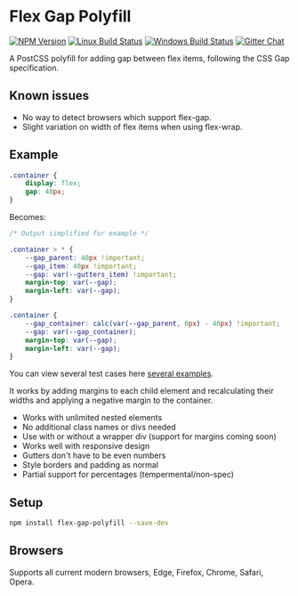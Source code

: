 # Flex Gap Polyfill

[![NPM Version][npm-img]][npm-url]
[![Linux Build Status][cli-img]][cli-url]
[![Windows Build Status][win-img]][win-url]
[![Gitter Chat][git-img]][git-url]


A PostCSS polyfill for adding gap between flex items, following the CSS Gap specification.

## Known issues

- No way to detect browsers which support flex-gap.
- Slight variation on width of flex items when using flex-wrap.

## Example

```css
.container {
    display: flex;
    gap: 40px;
}

```

Becomes:

```css
/* Output simplified for example */

.container > * {
    --gap_parent: 40px !important;
    --gap_item: 40px !important;
    --gap: var(--gutters_item) !important;
    margin-top: var(--gap);
    margin-left: var(--gap);
}

.container {
    --gap_container: calc(var(--gap_parent, 0px) - 40px) !important;
    --gap: var(--gap_container);
    margin-top: var(--gap);
    margin-left: var(--gap);
}
```

You can view several test cases here [several examples](https://limitlessloop.github.io/flex-gap-polyfill/).

It works by adding margins to each child element and recalculating their widths and applying a negative margin to the container.

- Works with unlimited nested elements
- No additional class names or divs needed
- Use with or without a wrapper div (support for margins coming soon)
- Works well with responsive design
- Gutters don't have to be even numbers
- Style borders and padding as normal
- Partial support for percentages (tempermental/non-spec)

## Setup

```bash
npm install flex-gap-polyfill --save-dev
```

## Browsers

Supports all current modern browsers, Edge, Firefox, Chrome, Safari, Opera.


[npm-url]: https://www.npmjs.com/package/flex-gap-polyfill
[npm-img]: https://img.shields.io/npm/v/flex-gap-polyfill.svg
[cli-url]: https://travis-ci.org/limitlessloop/flex-gap-polyfill
[cli-img]: https://img.shields.io/travis/limitlessloop/flex-gap-polyfill.svg
[win-url]: https://ci.appveyor.com/project/limitlessloop/flex-gap-polyfill
[win-img]: https://img.shields.io/appveyor/ci/limitlessloop/flex-gap-polyfill.svg
[git-url]: https://gitter.im/postcss/postcss
[git-img]: https://img.shields.io/badge/chat-gitter-blue.svg

[PostCSS]: https://github.com/postcss/postcss
